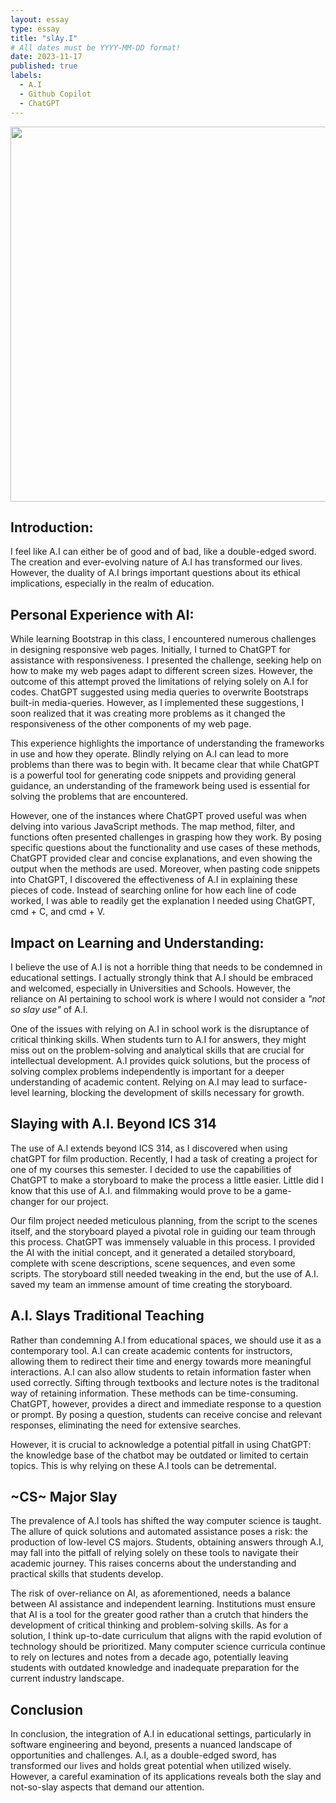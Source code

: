 ```yaml
---
layout: essay
type: essay
title: "slAy.I"
# All dates must be YYYY-MM-DD format!
date: 2023-11-17
published: true
labels:
  - A.I
  - Github Copilot
  - ChatGPT
---
```


<img width="600px" class="justify-content-center" src="https://cdn.sanity.io/images/tlr8oxjg/production/cfc0a155378203c4568c54bdc1a99caec378fb28-1456x816.png?w=3840&q=80&fit=clip&auto=format">

## Introduction:
I feel like A.I can either be of good and of bad, like a double-edged sword. The creation and ever-evolving nature of A.I has transformed our lives. However, the duality of A.I brings important questions about its ethical implications, especially in the realm of education.

## Personal Experience with AI:
While learning Bootstrap in this class, I encountered numerous challenges in designing responsive web pages. Initially, I turned to ChatGPT for assistance with responsiveness. I presented the challenge, seeking help on how to make my web pages adapt to different screen sizes. However, the outcome of this attempt proved the limitations of relying solely on A.I for codes. ChatGPT suggested using media queries to overwrite Bootstraps built-in media-queries. However, as I implemented these suggestions, I soon realized that it was creating more problems as it changed the responsiveness of the other components of my web page.

This experience highlights the importance of understanding the frameworks in use and how they operate. Blindly relying on A.I can lead to more problems than there was to begin with. It became clear that while ChatGPT is a powerful tool for generating code snippets and providing general guidance, an understanding of the framework being used is essential for solving the problems that are encountered.

However, one of the instances where ChatGPT proved useful was when delving into various JavaScript methods. The map method, filter, and functions often presented challenges in grasping how they work. By posing specific questions about the functionality and use cases of these methods, ChatGPT provided clear and concise explanations, and even showing the output when the methods are used. Moreover, when pasting code snippets into ChatGPT, I discovered the effectiveness of A.I in explaining these pieces of code. Instead of searching online for how each line of code worked, I was able to readily get the explanation I needed using ChatGPT, cmd + C, and cmd + V.

## Impact on Learning and Understanding:
I believe the use of A.I is not a horrible thing that needs to be condemned in educational settings. I actually strongly think that A.I should be embraced and welcomed, especially in Universities and Schools. However, the reliance on AI pertaining to school work is where I would not consider a *"not so slay use"* of A.I.

One of the issues with relying on A.I in school work is the disruptance of critical thinking skills. When students turn to A.I for answers, they might miss out on the problem-solving and analytical skills that are crucial for intellectual development. A.I provides quick solutions, but the process of solving complex problems independently is important for a deeper understanding of academic content. Relying on A.I may lead to surface-level learning, blocking the development of skills necessary for growth.

## Slaying with A.I. Beyond ICS 314
The use of A.I extends beyond ICS 314, as I discovered when using chatGPT for film production. Recently, I had a task of creating a project for one of my courses this semester. I decided to use the capabilities of ChatGPT to make a storyboard to make the process a little easier. Little did I know that this use of A.I. and filmmaking would prove to be a game-changer for our project.

Our film project needed meticulous planning, from the script to the scenes itself, and the storyboard played a pivotal role in guiding our team through this process. ChatGPT was immensely valuable in this process. I provided the AI with the initial concept, and it generated a detailed storyboard, complete with scene descriptions, scene sequences, and even some scripts. The storyboard still needed tweaking in the end, but the use of A.I. saved my team an immense amount of time creating the storyboard.

## A.I. Slays Traditional Teaching
Rather than condemning A.I from educational spaces, we should use it as a contemporary tool. A.I can create academic contents for instructors, allowing them to redirect their time and energy towards more meaningful interactions. A.I can also allow students to retain information faster when used correctly. Sifting through textbooks and lecture notes is the traditonal way of retaining information. These methods can be time-consuming. ChatGPT, however, provides a direct and immediate response to a question or prompt. By posing a question, students can receive concise and relevant responses, eliminating the need for extensive searches. 

However, it is crucial to acknowledge a potential pitfall in using ChatGPT: the knowledge base of the chatbot may be outdated or limited to certain topics. This is why relying on these A.I tools can be detremental.

## ~CS~ Major Slay
The prevalence of A.I tools has shifted the way computer science is taught. The allure of quick solutions and automated assistance poses a risk: the production of low-level CS majors. Students, obtaining answers through A.I, may fall into the pitfall of relying solely on these tools to navigate their academic journey. This raises concerns about the understanding and practical skills that students develop. 

The risk of over-reliance on AI, as aforementioned, needs a balance between AI assistance and independent learning. Institutions must ensure that AI is a tool for the greater good rather than a crutch that hinders the development of critical thinking and problem-solving skills. As for a solution, I think up-to-date curriculum that aligns with the rapid evolution of technology should be prioritized. Many computer science curricula continue to rely on lectures and notes from a decade ago, potentially leaving students with outdated knowledge and inadequate preparation for the current industry landscape.

## Conclusion
In conclusion, the integration of A.I in educational settings, particularly in software engineering and beyond, presents a nuanced landscape of opportunities and challenges. A.I, as a double-edged sword, has transformed our lives and holds great potential when utilized wisely. However, a careful examination of its applications reveals both the slay and not-so-slay aspects that demand our attention.
